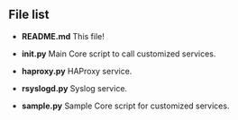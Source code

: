 ## File list

* **README.md** This file!

* **__init__.py** Main Core script to call customized services.

* **haproxy.py** HAProxy service.

* **rsyslogd.py** Syslog service.

* **sample.py** Sample Core script for customized services.
